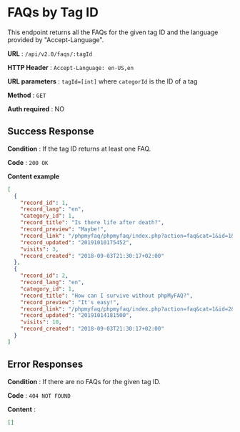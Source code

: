 # FAQs by Tag ID

This endpoint returns all the FAQs for the given tag ID and the language provided by "Accept-Language".

**URL** : `/api/v2.0/faqs/:tagId`

**HTTP Header** : `Accept-Language: en-US,en`

**URL parameters** : `tagId=[int]` where `categorId` is the ID of a tag

**Method** : `GET`

**Auth required** : NO

## Success Response

**Condition** : If the tag ID returns at least one FAQ.

**Code** : `200 OK`

**Content example**

```json
[
  {
    "record_id": 1,
    "record_lang": "en",
    "category_id": 1,
    "record_title": "Is there life after death?",
    "record_preview": "Maybe!",
    "record_link": "/phpmyfaq/phpmyfaq/index.php?action=faq&cat=1&id=1&artlang=en",
    "record_updated": "20191010175452",
    "visits": 3,
    "record_created": "2018-09-03T21:30:17+02:00"
  },
  {
    "record_id": 2,
    "record_lang": "en",
    "category_id": 1,
    "record_title": "How can I survive without phpMyFAQ?",
    "record_preview": "It's easy!",
    "record_link": "/phpmyfaq/phpmyfaq/index.php?action=faq&cat=1&id=2&artlang=en",
    "record_updated": "20191014181500",
    "visits": 10,
    "record_created": "2018-09-03T21:30:17+02:00"
  }
]
```

## Error Responses

**Condition** : If there are no FAQs for the given tag ID.

**Code** : `404 NOT FOUND`

**Content** :

```json
[]
```
